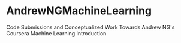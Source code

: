 # AndrewNGMachineLearning
Code Submissions and Conceptualized Work Towards Andrew NG's Coursera Machine Learning Introduction
